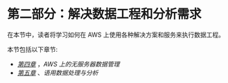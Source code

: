 

# 第二部分：解决数据工程和分析需求

在本节中，读者将学习如何在 AWS 上使用各种解决方案和服务来执行数据工程。

本节包括以下章节:

*   [*第四章*](B18638_04.xhtml#_idTextAnchor079) ，*AWS 上的无服务器数据管理*
*   [*第五章*](B18638_05.xhtml#_idTextAnchor105) 、*语用数据处理与分析*